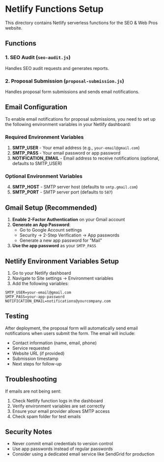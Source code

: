 # Netlify Functions Setup

This directory contains Netlify serverless functions for the SEO & Web Pros website.

## Functions

### 1. SEO Audit (`seo-audit.js`)
Handles SEO audit requests and generates reports.

### 2. Proposal Submission (`proposal-submission.js`)
Handles proposal form submissions and sends email notifications.

## Email Configuration

To enable email notifications for proposal submissions, you need to set up the following environment variables in your Netlify dashboard:

### Required Environment Variables

1. **SMTP_USER** - Your email address (e.g., `your-email@gmail.com`)
2. **SMTP_PASS** - Your email password or app password
3. **NOTIFICATION_EMAIL** - Email address to receive notifications (optional, defaults to SMTP_USER)

### Optional Environment Variables

4. **SMTP_HOST** - SMTP server host (defaults to `smtp.gmail.com`)
5. **SMTP_PORT** - SMTP server port (defaults to `587`)

## Gmail Setup (Recommended)

1. **Enable 2-Factor Authentication** on your Gmail account
2. **Generate an App Password**:
   - Go to Google Account settings
   - Security → 2-Step Verification → App passwords
   - Generate a new app password for "Mail"
3. **Use the app password** as your `SMTP_PASS`

## Netlify Environment Variables Setup

1. Go to your Netlify dashboard
2. Navigate to Site settings → Environment variables
3. Add the following variables:

```
SMTP_USER=your-email@gmail.com
SMTP_PASS=your-app-password
NOTIFICATION_EMAIL=notifications@yourcompany.com
```

## Testing

After deployment, the proposal form will automatically send email notifications when users submit the form. The email will include:

- Contact information (name, email, phone)
- Service requested
- Website URL (if provided)
- Submission timestamp
- Next steps for follow-up

## Troubleshooting

If emails are not being sent:

1. Check Netlify function logs in the dashboard
2. Verify environment variables are set correctly
3. Ensure your email provider allows SMTP access
4. Check spam folder for test emails

## Security Notes

- Never commit email credentials to version control
- Use app passwords instead of regular passwords
- Consider using a dedicated email service like SendGrid for production 